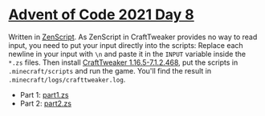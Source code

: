 # [Advent of Code 2021 Day 8](https://adventofcode.com/2021/day/8)

Written in [ZenScript](https://docs.blamejared.com/1.16/en/zencode/ZenCode). As ZenScript in CraftTweaker provides no way to read input, you need to put your input directly into the scripts: Replace each newline in your input with `\n` and paste it in the `INPUT` variable inside the `*.zs` files. Then install [CraftTweaker 1.16.5-7.1.2.468](https://www.curseforge.com/minecraft/mc-mods/crafttweaker/files/3538399), put the scripts in `.minecraft/scripts` and run the game. You'll find the result in `.minecraft/logs/crafttweaker.log`.

  * Part 1: [part1.zs](part1.zs)
  * Part 2: [part2.zs](part2.zs)
